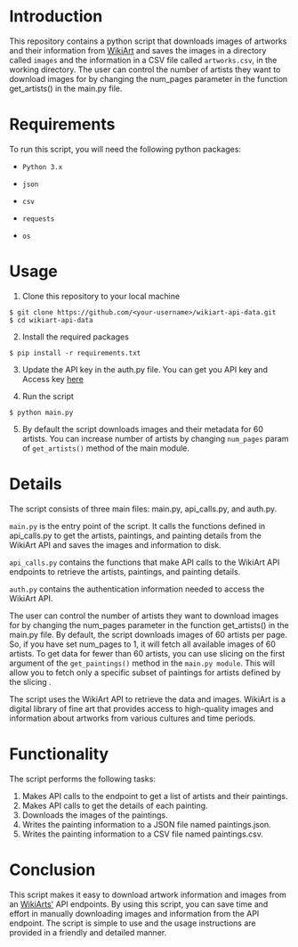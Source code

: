 # Introduction
This repository contains a python script that downloads images of artworks and their information from [WikiArt](https://www.wikiart.org/) and saves the images in a directory called `images` and the information in a CSV file called `artworks.csv`, in the working directory. The user can control the number of artists they want to download images for by changing the num_pages parameter in the function get_artists() in the main.py file.

# Requirements
To run this script, you will need the following python packages:

- `Python 3.x`

- `json`

- `csv`

- `requests`

- `os`

# Usage
1. Clone this repository to your local machine

```
$ git clone https://github.com/<your-username>/wikiart-api-data.git 
$ cd wikiart-api-data 
```
2. Install the required packages
```
$ pip install -r requirements.txt
```
3. Update the API key in the auth.py file. You can get you API key and Access key [here](https://www.wikiart.org/en/App/GetApi)

4. Run the script
```
$ python main.py
```
5. By default the script downloads images and their metadata for 60 artists. You can increase number of artists by changing `num_pages` param of `get_artists()` method of the main module. 

# Details
The script consists of three main files: main.py, api_calls.py, and auth.py.

`main.py` is the entry point of the script. It calls the functions defined in api_calls.py to get the artists, paintings, and painting details from the WikiArt API and saves the images and information to disk.

`api_calls.py` contains the functions that make API calls to the WikiArt API endpoints to retrieve the artists, paintings, and painting details.

`auth.py` contains the authentication information needed to access the WikiArt API.

The user can control the number of artists they want to download images for by changing the num_pages parameter in the function get_artists() in the main.py file. By default, the script downloads images of 60 artists per page. So, if you have set num_pages to 1, it will fetch all available images of 60 artists. To get data for fewer than 60 artists, you can use slicing on the first argument of the `get_paintings()` method in the `main.py module`. This will allow you to fetch only a specific subset of paintings for artists defined by the slicing . 

The script uses the WikiArt API to retrieve the data and images. WikiArt is a digital library of fine art that provides access to high-quality images and information about artworks from various cultures and time periods.

# Functionality
The script performs the following tasks:

1. Makes API calls to the endpoint to get a list of artists and their paintings.
2. Makes API calls to get the details of each painting.
3. Downloads the images of the paintings.
4. Writes the painting information to a JSON file named paintings.json.
5. Writes the painting information to a CSV file named paintings.csv.

# Conclusion
This script makes it easy to download artwork information and images from an [WikiArts'](https://www.wikiart.org/) API endpoints. By using this script, you can save time and effort in manually downloading images and information from the API endpoint. The script is simple to use and the usage instructions are provided in a friendly and detailed manner.
